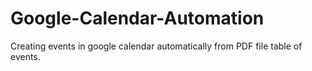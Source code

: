 # Google-Calendar-Automation

Creating events in google calendar automatically from PDF file table of events.

